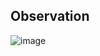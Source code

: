 ## Observation

![image](https://github.com/user-attachments/assets/7f5bba45-66ce-48fc-b828-70ed0e5e39be)
